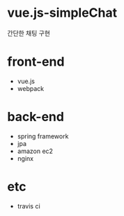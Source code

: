 # vue.js-simpleChat
간단한 채팅 구현 


# front-end
* vue.js
* webpack

# back-end
* spring framework
* jpa
* amazon ec2
* nginx

# etc
* travis ci
